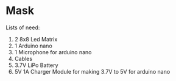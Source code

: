 # Mask

Lists of need:

1) 2 8x8 Led Matrix
2) 1 Arduino nano
3) 1 Microphone for arduino nano
4) Cables
5) 3.7V LiPo Battery
6) 5V 1A Charger Module for making 3.7V to 5V for arduino nano

